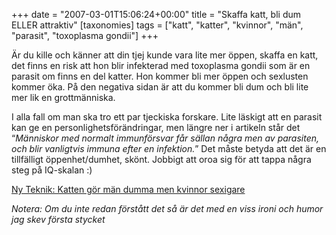 +++
date = "2007-03-01T15:06:24+00:00"
title = "Skaffa katt, bli dum ELLER attraktiv"
[taxonomies]
tags = ["katt", "katter", "kvinnor", "män", "parasit", "toxoplasma gondii"]
+++

Är du kille och känner att din tjej kunde vara lite mer öppen, skaffa en katt, det finns en risk att hon blir infekterad med toxoplasma gondii som är en parasit om finns en del katter. Hon kommer bli mer öppen och sexlusten kommer öka. På den negativa sidan är att du kommer bli dum och bli lite mer lik en grottmänniska.

I alla fall om man ska tro ett par tjeckiska forskare. Lite läskigt att en parasit kan ge en personlighetsförändringar, men längre ner i artikeln står det &#8220;*Människor med normalt immunförsvar får sällan några men av parasiten, och blir vanligtvis immuna efter en infektion.*&#8221; Det måste betyda att det är en tillfälligt öppenhet/dumhet, skönt. Jobbigt att oroa sig för att tappa några steg på IQ-skalan :) 

[Ny Teknik: Katten gör män dumma men kvinnor sexigare][1]

*Notera: Om du inte redan förstått det så är det med en viss ironi och humor jag skev första stycket*



<small></small>

 [1]: http://www.nyteknik.se/art/48561
